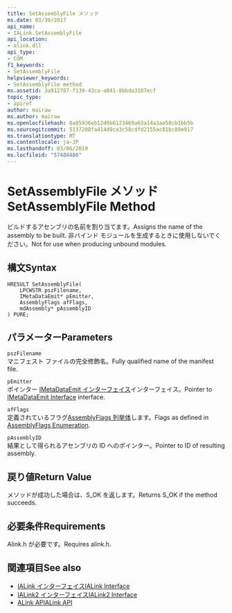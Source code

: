 ```yaml
---
title: SetAssemblyFile メソッド
ms.date: 03/30/2017
api_name:
- IALink.SetAssemblyFile
api_location:
- alink.dll
api_type:
- COM
f1_keywords:
- SetAssemblyFile
helpviewer_keywords:
- SetAssemblyFile method
ms.assetid: 3a912787-f139-43ca-a841-8bbda3107ecf
topic_type:
- apiref
author: mairaw
ms.author: mairaw
ms.openlocfilehash: 8a85936eb12d0b6123469a63a14a3ae58cb1bb5b
ms.sourcegitcommit: 5137208fa414d9ca3c58cdfd2155ac81bc89e917
ms.translationtype: MT
ms.contentlocale: ja-JP
ms.lasthandoff: 03/06/2019
ms.locfileid: "57484486"
---
```

# <a name="setassemblyfile-method"></a><span data-ttu-id="d10cb-102">SetAssemblyFile メソッド</span><span class="sxs-lookup"><span data-stu-id="d10cb-102">SetAssemblyFile Method</span></span>
<span data-ttu-id="d10cb-103">ビルドするアセンブリの名前を割り当てます。</span><span class="sxs-lookup"><span data-stu-id="d10cb-103">Assigns the name of the assembly to be built.</span></span> <span data-ttu-id="d10cb-104">非バインド モジュールを生成するときに使用しないでください。</span><span class="sxs-lookup"><span data-stu-id="d10cb-104">Not for use when producing unbound modules.</span></span>  
  
## <a name="syntax"></a><span data-ttu-id="d10cb-105">構文</span><span class="sxs-lookup"><span data-stu-id="d10cb-105">Syntax</span></span>  
  
```  
HRESULT SetAssemblyFile(  
    LPCWSTR pszFilename,  
    IMetaDataEmit* pEmitter,  
    AssemblyFlags afFlags,  
    mdAssembly* pAssemblyID  
) PURE;  
```  
  
## <a name="parameters"></a><span data-ttu-id="d10cb-106">パラメーター</span><span class="sxs-lookup"><span data-stu-id="d10cb-106">Parameters</span></span>  
 `pszFilename`  
 <span data-ttu-id="d10cb-107">マニフェスト ファイルの完全修飾名。</span><span class="sxs-lookup"><span data-stu-id="d10cb-107">Fully qualified name of the manifest file.</span></span>  
  
 `pEmitter`  
 <span data-ttu-id="d10cb-108">ポインター [IMetaDataEmit インターフェイス](../../../../docs/framework/unmanaged-api/metadata/imetadataemit-interface.md)インターフェイス。</span><span class="sxs-lookup"><span data-stu-id="d10cb-108">Pointer to [IMetaDataEmit Interface](../../../../docs/framework/unmanaged-api/metadata/imetadataemit-interface.md) interface.</span></span>  
  
 `afFlags`  
 <span data-ttu-id="d10cb-109">定義されているフラグ[AssemblyFlags 列挙体](../../../../docs/framework/unmanaged-api/metadata/assemblyflags-enumeration.md)します。</span><span class="sxs-lookup"><span data-stu-id="d10cb-109">Flags as defined in [AssemblyFlags Enumeration](../../../../docs/framework/unmanaged-api/metadata/assemblyflags-enumeration.md).</span></span>  
  
 `pAssemblyID`  
 <span data-ttu-id="d10cb-110">結果として得られるアセンブリの ID へのポインター。</span><span class="sxs-lookup"><span data-stu-id="d10cb-110">Pointer to ID of resulting assembly.</span></span>  
  
## <a name="return-value"></a><span data-ttu-id="d10cb-111">戻り値</span><span class="sxs-lookup"><span data-stu-id="d10cb-111">Return Value</span></span>  
 <span data-ttu-id="d10cb-112">メソッドが成功した場合は、S_OK を返します。</span><span class="sxs-lookup"><span data-stu-id="d10cb-112">Returns S_OK if the method succeeds.</span></span>  
  
## <a name="requirements"></a><span data-ttu-id="d10cb-113">必要条件</span><span class="sxs-lookup"><span data-stu-id="d10cb-113">Requirements</span></span>  
 <span data-ttu-id="d10cb-114">Alink.h が必要です。</span><span class="sxs-lookup"><span data-stu-id="d10cb-114">Requires alink.h.</span></span>  
  
## <a name="see-also"></a><span data-ttu-id="d10cb-115">関連項目</span><span class="sxs-lookup"><span data-stu-id="d10cb-115">See also</span></span>
- [<span data-ttu-id="d10cb-116">IALink インターフェイス</span><span class="sxs-lookup"><span data-stu-id="d10cb-116">IALink Interface</span></span>](../../../../docs/framework/unmanaged-api/alink/ialink-interface.md)
- [<span data-ttu-id="d10cb-117">IALink2 インターフェイス</span><span class="sxs-lookup"><span data-stu-id="d10cb-117">IALink2 Interface</span></span>](../../../../docs/framework/unmanaged-api/alink/ialink2-interface.md)
- [<span data-ttu-id="d10cb-118">ALink API</span><span class="sxs-lookup"><span data-stu-id="d10cb-118">ALink API</span></span>](../../../../docs/framework/unmanaged-api/alink/index.md)
